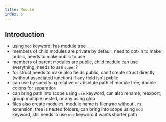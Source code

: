 ```yaml
---
title: Module
index: 6
---
```


## Introduction

- using `mod` keyword, has module tree
- members of child modules are private by default, need to opt-in to make public, needs to make public to use
- members of parent modules are public, child module can use everything, needs to use `super`?
- for struct needs to make also fields public, can't create struct directly (without associated function) if any field isn't public
- can use by specifying relative or absolute path of module tree, double colons for separation
- can bring path into scope using `use` keyword, can also rename, reexport, group multiple nested, or any using glob
- files also create modules, module name is filename without `.rs` extension, tree is nested folders, can bring into scope using `mod` keyword, still needs to use `use` keyword if wants shorter path
